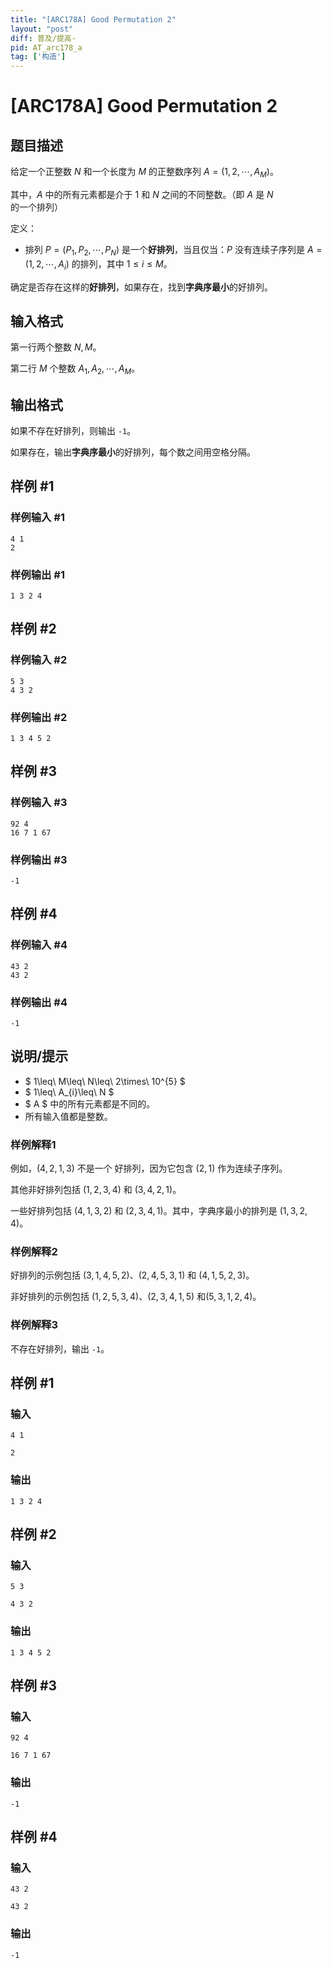 ```yaml
---
title: "[ARC178A] Good Permutation 2"
layout: "post"
diff: 普及/提高-
pid: AT_arc178_a
tag: ['构造']
---
```


# [ARC178A] Good Permutation 2

## 题目描述

给定一个正整数 $N$ 和一个长度为 $M$ 的正整数序列 $A=(1,2,\cdots,A_M)$。

其中，$A$ 中的所有元素都是介于 $1$ 和 $N$ 之间的不同整数。（即 $A$ 是 $N$ 的一个排列）

定义：
- 排列 $P=(P_1,P_2,\cdots,P_N)$ 是一个**好排列**，当且仅当：$P$ 没有连续子序列是 $A=(1,2,⋯ ,A_i)$ 的排列，其中 $1\le i\le M$。


确定是否存在这样的**好排列**，如果存在，找到**字典序最小**的好排列。

## 输入格式

第一行两个整数 $N,M$。

第二行 $M$ 个整数 $A_{1},A_{2},\cdots,A_{M}$。

## 输出格式

如果不存在好排列，则输出 `-1`。

如果存在，输出**字典序最小**的好排列，每个数之间用空格分隔。

## 样例 #1

### 样例输入 #1

```
4 1
2
```

### 样例输出 #1

```
1 3 2 4
```

## 样例 #2

### 样例输入 #2

```
5 3
4 3 2
```

### 样例输出 #2

```
1 3 4 5 2
```

## 样例 #3

### 样例输入 #3

```
92 4
16 7 1 67
```

### 样例输出 #3

```
-1
```

## 样例 #4

### 样例输入 #4

```
43 2
43 2
```

### 样例输出 #4

```
-1
```

## 说明/提示

- $ 1\leq\ M\leq\ N\leq\ 2\times\ 10^{5} $
- $ 1\leq\ A_{i}\leq\ N $
- $ A $ 中的所有元素都是不同的。
- 所有输入值都是整数。

 
### 样例解释1
例如，$(4,2,1,3)$ 不是一个 好排列，因为它包含 $(2,1)$  作为连续子序列。

其他非好排列包括 $(1,2,3,4)$ 和 $(3,4,2,1)$。

一些好排列包括 $(4,1,3,2)$ 和 $(2,3,4,1)$。其中，字典序最小的排列是 $(1,3,2,4)$。

### 样例解释2
好排列的示例包括 $(3,1,4,5,2)$、$(2,4,5,3,1)$ 和 $(4,1,5,2,3)$。

非好排列的示例包括 $(1,2,5,3,4)$、$(2,3,4,1,5)$ 和$(5,3,1,2,4)$。

### 样例解释3
不存在好排列，输出 `-1`。

## 样例 #1

### 输入

```
4 1
2
```

### 输出

```
1 3 2 4
```

## 样例 #2

### 输入

```
5 3
4 3 2
```

### 输出

```
1 3 4 5 2
```

## 样例 #3

### 输入

```
92 4
16 7 1 67
```

### 输出

```
-1
```

## 样例 #4

### 输入

```
43 2
43 2
```

### 输出

```
-1
```

